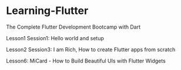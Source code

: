 # Learning-Flutter
The Complete Flutter Development Bootcamp with Dart

Lesson1 Session1: Hello world and setup

Lesson2 Session3: I am Rich, How to create Flutter apps from scratch

Lesson6: MiCard - How to Build Beautiful UIs with Flutter Widgets
